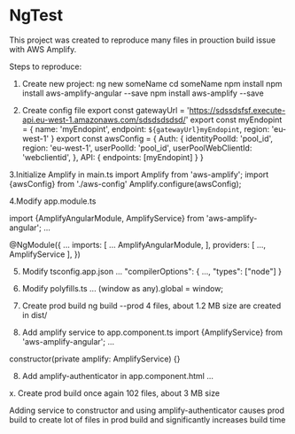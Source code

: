 # NgTest

This project was created to reproduce many files in prouction build issue with AWS Amplify.

Steps to reproduce:
1. Create new project:
ng new someName
cd someName
npm install
npm install aws-amplify-angular --save
npm install aws-amplify --save

2. Create config file
export const gatewayUrl = 'https://sdssdsfsf.execute-api.eu-west-1.amazonaws.com/sdsdsdsdsd/'
export const myEndopint = {
  name: 'myEndopint',
  endpoint: `${gatewayUrl}myEndopint`,
  region: 'eu-west-1'
}
export const awsConfig = {
  Auth: {
    identityPoolId: 'pool_id',
    region: 'eu-west-1',
    userPoolId: 'pool_id',
    userPoolWebClientId: 'webclientid',
  },
  API: {
    endpoints: [myEndopint]
  }
}

3.Initialize Amplify in main.ts
import Amplify from 'aws-amplify';
import {awsConfig} from './aws-config'
Amplify.configure(awsConfig);

4.Modify app.module.ts

import {AmplifyAngularModule, AmplifyService} from 'aws-amplify-angular';
...

@NgModule({
 ...
  imports: [
	...
    AmplifyAngularModule,
  ],
  providers: [
    ...,
    AmplifyService
  ],
})

5. Modify tsconfig.app.json
...
"compilerOptions": {
 ...,
 "types": ["node"]
}

6. Modify polyfills.ts
...
(window as any).global = window;

6. Create prod build
ng build --prod
4 files, about 1.2 MB size are created in dist/

7. Add amplify service to app.component.ts 
import {AmplifyService} from 'aws-amplify-angular';
...

constructor(private amplify: AmplifyService) {}

8. Add amplify-authenticator in app.component.html
...
<amplify-authenticator></amplify-authenticator>

x. Create prod build once again
102 files, about 3 MB size 

Adding service to constructor and using amplify-authenticator causes prod build to create lot of files in prod build and significantly increases build time
